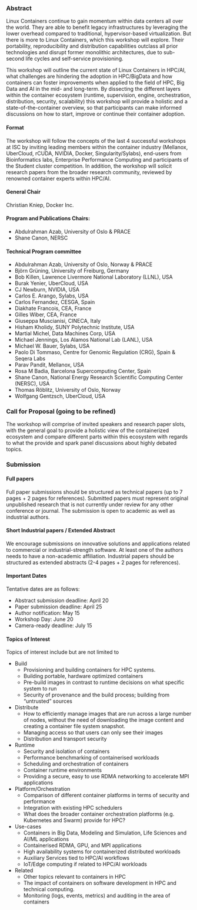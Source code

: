 ### Abstract

Linux Containers continue to gain momentum within data centers all over the world.
They are able to benefit legacy infrastructures by leveraging the lower overhead compared
to traditional, hypervisor-based virtualization. But there is more to Linux Containers,
which this workshop will explore. Their portability, reproducibility and distribution
capabilities outclass all prior technologies and disrupt former monolithic architectures,
due to sub-second life cycles and self-service provisioning.

This workshop will outline the current state of Linux Containers in HPC/AI, what challenges
are hindering the adoption in HPC/BigData and how containers can foster
improvements when applied to the field of HPC, Big Data and AI in the mid- and long-term.
By dissecting the different layers within the container ecosystem (runtime, supervision, engine, orchestration, distribution, security, scalability) this workshop will provide a holistic and a state-of-the-container overview, so that participants can make informed discussions on how to start, improve or continue their container adoption.

#### Format

The workshop will follow the concepts of the last 4 successful workshops at ISC by inviting leading members within the container industry (Mellanox, UberCloud, rCUDA, NVIDIA, Docker, Singularity/Sylabs), end-users from Bioinformatics labs, Enterprise Performance Computing and participants of the Student cluster competition.
In addition, the workshop will solicit research papers from the broader research community, reviewed by renowned container experts within HPC/AI.

#### General Chair
Christian Kniep, Docker Inc.

#### Program and Publications Chairs:
- Abdulrahman Azab, University of Oslo & PRACE
- Shane Canon, NERSC

#### Technical Program committee
- Abdulrahman Azab, University of Oslo, Norway & PRACE
- Björn Grüning, University of Freiburg, Germany
- Bob Killen, Lawrence Livermore National Laboratory (LLNL), USA
- Burak Yenier, UberCloud, USA
- CJ Newburn, NVIDIA, USA
- Carlos E. Arango, Sylabs, USA
- Carlos Fernandez, CESGA, Spain
- Diakhate Francois, CEA, France
- Gilles Wiber, CEA, France
- Giuseppa Muscianisi, CINECA, Italy
- Hisham Kholidy, SUNY Polytechnic Institute, USA
- Martial Michel, Data Machines Corp, USA
- Michael Jennings, Los Alamos National Lab (LANL), USA
- Michael W. Bauer, Sylabs, USA
- Paolo Di Tommaso, Centre for Genomic Regulation (CRG), Spain & Seqera Labs
- Parav Pandit, Mellanox, USA
- Rosa M Badia, Barcelona Supercomputing Center, Spain
- Shane Canon, National Energy Research Scientific Computing Center (NERSC), USA
- Thomas Röblitz, University of Oslo, Norway
- Wolfgang Gentzsch, UberCloud, USA

### Call for Proposal (going to be refined)

The workshop will comprise of invited speakers and research paper slots, with the general goal to provide a holistic view of the containerized ecosystem and compare different parts within this ecosystem with regards to what the provide and spark panel discussions about highly debated topics.

### Submission

#### Full papers

Full paper submissions should be structured as technical papers (up to 7 pages + 2 pages for references). Submitted papers must represent original unpublished research that is not currently under review for any other conference or journal. The submission is open to academic as well as industrial authors.

#### Short Industrial papers / Extended Abstract

We encourage submissions on innovative solutions and applications related to commercial or industrial-strength software. At least one of the authors needs to have a non-academic affiliation. Industrial papers should be structured as extended abstracts (2-4 pages + 2 pages for references).

#### Important Dates

Tentative dates are as follows:

 * Abstract submission deadline: April 20
 * Paper submission deadline: April 25
 * Author notification: May 15
 * Workshop Day: June 20
 * Camera-ready deadline: July 15

#### Topics of Interest

Topics of interest include but are not limited to

* Build
   * Provisioning and building containers for HPC systems.
   * Building portable, hardware optimized containers
   * Pre-build images in contrast to runtime decisions on what specific system to run
   * Security of provenance and the build process; building from “untrusted” sources
* Distribute
   * How to efficiently manage images that are run across a large number of nodes, without the need of downloading the image content and creating a container file system snapshot.
   * Managing access so that users can only see their images
   * Distribution and transport security
* Runtime
   * Security and isolation of containers
   * Performance benchmarking of containerised workloads
   * Scheduling and orchestration of containers
   * Container runtime environments
   * Providing a secure, easy to use RDMA networking to accelerate MPI applications
* Platform/Orchestration
   * Comparison of different container platforms in terms of security and performance
   * Integration with existing HPC schedulers
   * What does the broader container orchestration platforms  (e.g. Kubernetes and Swarm) provide for HPC?
* Use-cases
   * Containers in Big Data, Modeling and Simulation, Life Sciences and AI/ML applications
   * Containerised RDMA, GPU, and MPI applications
   * High availability systems for containerized distributed workloads
   * Auxiliary Services tied to HPC/AI workflows
   * IoT/Edge computing if related to HPC/AI workloads
* Related
   * Other topics relevant to containers in HPC
   * The impact of containers on software development in HPC and technical computing.
   * Monitoring (logs, events, metrics) and auditing in the area of containers
